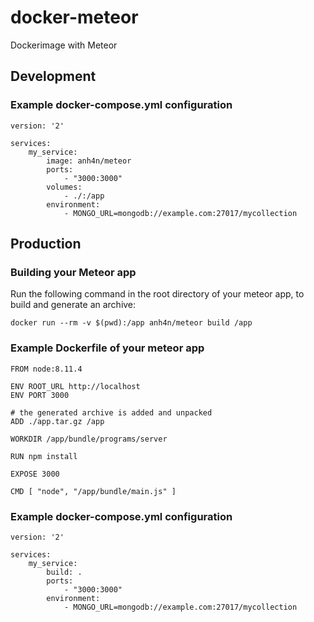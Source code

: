 # docker-meteor

Dockerimage with Meteor

## Development

### Example docker-compose.yml configuration

    version: '2'

    services:
        my_service:
            image: anh4n/meteor
            ports:
                - "3000:3000"
            volumes:
                - ./:/app
            environment:
                - MONGO_URL=mongodb://example.com:27017/mycollection

## Production

### Building your Meteor app

Run the following command in the root directory of your meteor app, to build and generate an archive:

    docker run --rm -v $(pwd):/app anh4n/meteor build /app

### Example Dockerfile of your meteor app

    FROM node:8.11.4

    ENV ROOT_URL http://localhost
    ENV PORT 3000

    # the generated archive is added and unpacked
    ADD ./app.tar.gz /app

    WORKDIR /app/bundle/programs/server

    RUN npm install

    EXPOSE 3000

    CMD [ "node", "/app/bundle/main.js" ]

### Example docker-compose.yml configuration

    version: '2'

    services:
        my_service:
            build: .
            ports:
                - "3000:3000"
            environment:
                - MONGO_URL=mongodb://example.com:27017/mycollection
            
